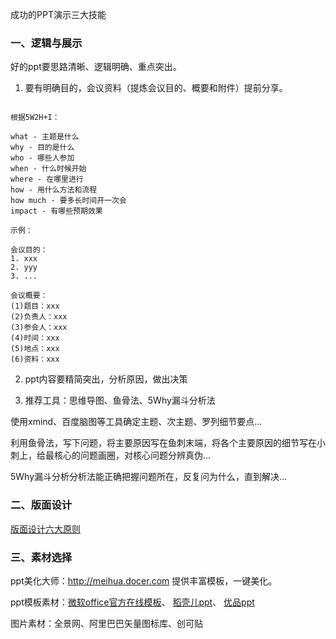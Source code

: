 成功的PPT演示三大技能

### 一、逻辑与展示

好的ppt要思路清晰、逻辑明确、重点突出。

1. 要有明确目的，会议资料（提炼会议目的、概要和附件）提前分享。

```

根据5W2H+I：

what - 主题是什么
why - 目的是什么
who - 哪些人参加
when - 什么时候开始
where - 在哪里进行
how - 用什么方法和流程
how much - 要多长时间开一次会
impact - 有哪些预期效果

示例：

会议目的：
1. xxx
2. yyy
3. ...

会议概要：
(1)题目：xxx
(2)负责人：xxx
(3)参会人：xxx
(4)时间：xxx
(5)地点：xxx
(6)资料：xxx

```

2. ppt内容要精简突出，分析原因，做出决策

3. 推荐工具：思维导图、鱼骨法、5Why漏斗分析法

使用xmind、百度脑图等工具确定主题、次主题、罗列细节要点...

利用鱼骨法，写下问题，将主要原因写在鱼刺末端，将各个主要原因的细节写在小刺上，给最核心的问题画圈，对核心问题分辨真伪...

5Why漏斗分析分析法能正确把握问题所在，反复问为什么，直到解决...

### 二、版面设计

[版面设计六大原则](https://github.com/hoanFir/JingYing/blob/master/%E6%88%90%E5%8A%9F%E7%9A%84PPT%E6%BC%94%E7%A4%BA%E7%89%88%E9%9D%A2%E8%AE%BE%E8%AE%A1%E5%85%AD%E5%A4%A7%E5%8E%9F%E5%88%99.md)

### 三、素材选择

ppt美化大师：http://meihua.docer.com 提供丰富模板，一键美化。

ppt模板素材：[微软office官方在线模板](http://www.officeplus.cn/Template/Home.shtml)、 [稻壳儿ppt](http://www.docer.com)、 [优品ppt](http://www.ypppt.com)

图片素材：全景网、阿里巴巴矢量图标库、创可贴
